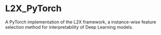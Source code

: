# L2X_PyTorch
A PyTorch implementation of the L2X framework, a instance-wise feature selection method for interpretability of Deep Learning models.
